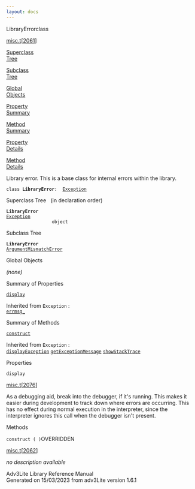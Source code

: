 ```yaml
---
layout: docs
---
```

<span class="title">LibraryError</span><span class="type">class</span>

[misc.t](../file/misc.t.html)\[[2061](../source/misc.t.html#2061)\]

[Superclass  
Tree](#_SuperClassTree_)

[Subclass  
Tree](#_SubClassTree_)

[Global  
Objects](#_ObjectSummary_)

[Property  
Summary](#_PropSummary_)

[Method  
Summary](#_MethodSummary_)

[Property  
Details](#_Properties_)

[Method  
Details](#_Methods_)



Library error. This is a base class for internal errors within the
library.

`class `**`LibraryError`**` :   `[`Exception`](../object/Exception.html)



<span id="_SuperClassTree_"></span>



<span class="hdln">Superclass Tree</span>   (in declaration order)



**`LibraryError`**  
[`Exception`](../object/Exception.html)  
`                 object`  
<span id="_SubClassTree_"></span>



<span class="hdln">Subclass Tree</span>  



**`LibraryError`**  
[`ArgumentMismatchError`](../object/ArgumentMismatchError.html)  
<span id="_ObjectSummary_"></span>



<span class="hdln">Global Objects</span>  



*(none)* <span id="_PropSummary_"></span>



<span class="hdln">Summary of Properties</span>  



[`display`](#display)

Inherited from `Exception` :  
[`errmsg_`](../object/Exception.html#errmsg_)

<span id="_MethodSummary_"></span>



<span class="hdln">Summary of Methods</span>  



[`construct`](#construct)

Inherited from `Exception` :  
[`displayException`](../object/Exception.html#displayException) [`getExceptionMessage`](../object/Exception.html#getExceptionMessage) [`showStackTrace`](../object/Exception.html#showStackTrace)

<span id="_Properties_"></span>



<span class="hdln">Properties</span>  



<span id="display"></span>

`display`

[misc.t](../file/misc.t.html)\[[2076](../source/misc.t.html#2076)\]



As a debugging aid, break into the debugger, if it's running. This makes
it easier during development to track down where errors are occurring.
This has no effect during normal execution in the interpreter, since the
interpreter ignores this call when the debugger isn't present.



<span id="_Methods_"></span>



<span class="hdln">Methods</span>  



<span id="construct"></span>

`construct ( )`<span class="rem">OVERRIDDEN</span>

[misc.t](../file/misc.t.html)\[[2062](../source/misc.t.html#2062)\]



*no description available*





Adv3Lite Library Reference Manual  
Generated on 15/03/2023 from adv3Lite version 1.6.1


